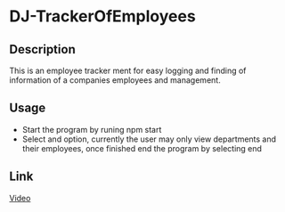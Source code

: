 # DJ-TrackerOfEmployees
## Description
This is an employee tracker ment for easy logging and finding of information of a companies employees and management.
## Usage
* Start the program by runing npm start
* Select and option, currently the user may only view departments and their employees, once finished end the program by selecting end
## Link
[Video](https://youtu.be/NR7nH1YQC0E)
